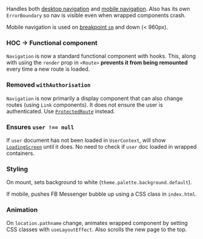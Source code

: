 Handles both [desktop navigation](#desktopnavigation) and
[mobile navigation](#mobilenavigation). Also has its own `ErrorBoundary` so nav
is visible even when wrapped components crash.

Mobile navigation is used on
[breakpoint `sm`](https://material-ui.com/customization/breakpoints/#breakpoints)
and down (< 960px).

### HOC -> Functional component

`Navigation` is now a standard functional component with hooks. This, along with
using the `render` prop in `<Route>` **prevents it from being remounted** every
time a new route is loaded.

### Removed `withAuthorisation`

`Navigation` is now primarily a display component that can also change routes
(using `Link` components). It does not ensure the user is authenticated. Use
[`ProtectedRoute`](#protectedroute) instead.

### Ensures `user !== null`

If `user` document has not been loaded in `UserContext`, will show
[`LoadingScreen`](#loadingscreen) until it does. No need to check if `user` doc
loaded in wrapped containers.

### Styling

On mount, sets background to white (`theme.palette.background.default`).

If mobile, pushes FB Messenger bubble up using a CSS class in `index.html`.

### Animation

On `location.pathname` change, animates wrapped component by setting CSS classes
with `useLayoutEffect`. Also scrolls the new page to the top.
